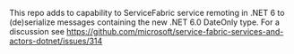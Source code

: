 This repo adds to capability to ServiceFabric service remoting in .NET 6 to (de)serialize messages containing the new .NET 6.0 DateOnly type.
For a discussion see https://github.com/microsoft/service-fabric-services-and-actors-dotnet/issues/314
